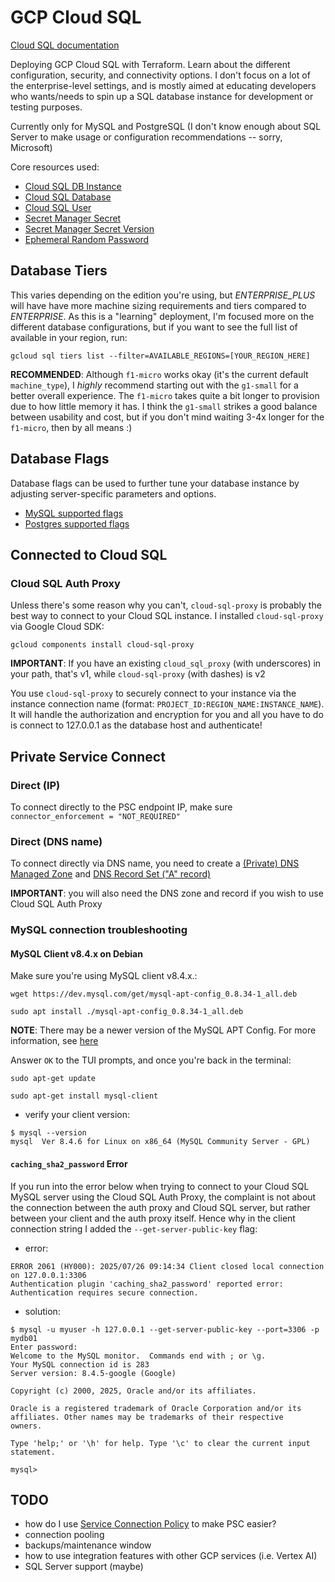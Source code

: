 # GCP Cloud SQL

[Cloud SQL documentation](https://cloud.google.com/sql/docs/introduction)

Deploying GCP Cloud SQL with Terraform.  Learn about the different configuration, security, and connectivity options.  I don't focus on a lot of the enterprise-level settings, and is mostly aimed at educating developers who wants/needs to spin up a SQL database instance for development or testing purposes.

Currently only for MySQL and PostgreSQL (I don't know enough about SQL Server to make usage or configuration recommendations -- sorry, Microsoft)

Core resources used:
- [Cloud SQL DB Instance](https://registry.terraform.io/providers/hashicorp/google/latest/docs/resources/sql_database_instance)
- [Cloud SQL Database](https://registry.terraform.io/providers/hashicorp/google/latest/docs/resources/sql_database)
- [Cloud SQL User](https://registry.terraform.io/providers/hashicorp/google/latest/docs/resources/sql_user)
- [Secret Manager Secret](https://registry.terraform.io/providers/hashicorp/google/latest/docs/resources/secret_manager_secret)
- [Secret Manager Secret Version](https://registry.terraform.io/providers/hashicorp/google/latest/docs/resources/secret_manager_secret_version)
- [Ephemeral Random Password](https://registry.terraform.io/providers/hashicorp/random/latest/docs/ephemeral-resources/password)


## Database Tiers
This varies depending on the edition you're using, but *ENTERPRISE_PLUS* will have have more machine sizing requirements and tiers compared to *ENTERPRISE*.  As this is a "learning" deployment, I'm focused more on the different database configurations, but if you want to see the full list of available in your region, run:
```
gcloud sql tiers list --filter=AVAILABLE_REGIONS=[YOUR_REGION_HERE]
```

**RECOMMENDED**: Although `f1-micro` works okay (it's the current default `machine_type`), I *highly* recommend starting out with the `g1-small` for a better overall experience. The `f1-micro` takes quite a bit longer to provision due to how little memory it has. I think the `g1-small` strikes a good balance between usability and cost, but if you don't mind waiting 3-4x longer for the `f1-micro`, then by all means :)


## Database Flags
Database flags can be used to further tune your database instance by adjusting server-specific parameters and options.

- [MySQL supported flags](https://cloud.google.com/sql/docs/mysql/flags#list-flags-mysql)
- [Postgres supported flags](https://cloud.google.com/sql/docs/postgres/flags#list-flags-postgres)


## Connected to Cloud SQL
### Cloud SQL Auth Proxy
Unless there's some reason why you can't, `cloud-sql-proxy` is probably the best way to connect to your Cloud SQL instance. I installed `cloud-sql-proxy` via Google Cloud SDK:
```
gcloud components install cloud-sql-proxy
```

**IMPORTANT**: If you have an existing `cloud_sql_proxy` (with underscores) in your path, that's v1, while `cloud-sql-proxy` (with dashes) is v2

You use `cloud-sql-proxy` to securely connect to your instance via the instance connection name (format: `PROJECT_ID:REGION_NAME:INSTANCE_NAME`). It will handle the authorization and encryption for you and all you have to do is connect to 127.0.0.1 as the database host and authenticate!


## Private Service Connect
### Direct (IP)
To connect directly to the PSC endpoint IP, make sure `connector_enforcement = "NOT_REQUIRED"` 

### Direct (DNS name)
To connect directly via DNS name, you need to create a [(Private) DNS Managed Zone](https://registry.terraform.io/providers/hashicorp/google/latest/docs/resources/dns_managed_zone) and [DNS Record Set ("A" record)](https://registry.terraform.io/providers/hashicorp/google/latest/docs/resources/dns_record_set)

**IMPORTANT**: you will also need the DNS zone and record if you wish to use Cloud SQL Auth Proxy


### MySQL connection troubleshooting
#### MySQL Client v8.4.x on Debian
Make sure you're using MySQL client v8.4.x.:
```
wget https://dev.mysql.com/get/mysql-apt-config_0.8.34-1_all.deb

sudo apt install ./mysql-apt-config_0.8.34-1_all.deb
```

**NOTE**: There may be a newer version of the MySQL APT Config. For more information, see [here](https://dev.mysql.com/doc/refman/8.0/en/installing.html)

Answer `OK` to the TUI prompts, and once you're back in the terminal:
```
sudo apt-get update

sudo apt-get install mysql-client
```

- verify your client version:
```
$ mysql --version
mysql  Ver 8.4.6 for Linux on x86_64 (MySQL Community Server - GPL)
```

#### `caching_sha2_password` Error
If you run into the error below when trying to connect to your Cloud SQL MySQL server using the Cloud SQL Auth Proxy, the complaint is not about the connection between the auth proxy and Cloud SQL server, but rather between your client and the auth proxy itself.  Hence why in the client connection string I added the `--get-server-public-key` flag:

- error:
```
ERROR 2061 (HY000): 2025/07/26 09:14:34 Client closed local connection on 127.0.0.1:3306
Authentication plugin 'caching_sha2_password' reported error: Authentication requires secure connection.
```

- solution:
```
$ mysql -u myuser -h 127.0.0.1 --get-server-public-key --port=3306 -p mydb01
Enter password:
Welcome to the MySQL monitor.  Commands end with ; or \g.
Your MySQL connection id is 283
Server version: 8.4.5-google (Google)

Copyright (c) 2000, 2025, Oracle and/or its affiliates.

Oracle is a registered trademark of Oracle Corporation and/or its
affiliates. Other names may be trademarks of their respective
owners.

Type 'help;' or '\h' for help. Type '\c' to clear the current input statement.

mysql>
```


## TODO
- how do I use [Service Connection Policy](https://registry.terraform.io/providers/hashicorp/google/latest/docs/resources/network_connectivity_service_connection_policy) to make PSC easier?
- connection pooling
- backups/maintenance window
- how to use integration features with other GCP services (i.e. Vertex AI)
- SQL Server support (maybe)
